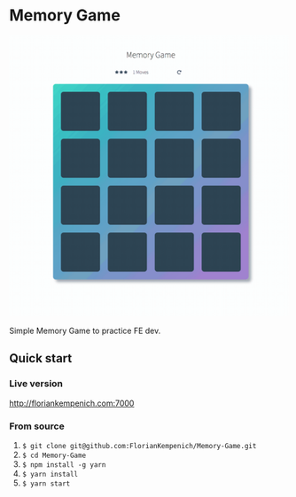 # Memory Game

![](MemoryGame.gif)

Simple Memory Game to practice FE dev.

## Quick start
### Live version
http://floriankempenich.com:7000

### From source
1. `$ git clone git@github.com:FlorianKempenich/Memory-Game.git`
1. `$ cd Memory-Game`
1. `$ npm install -g yarn`
1. `$ yarn install`
1. `$ yarn start`




